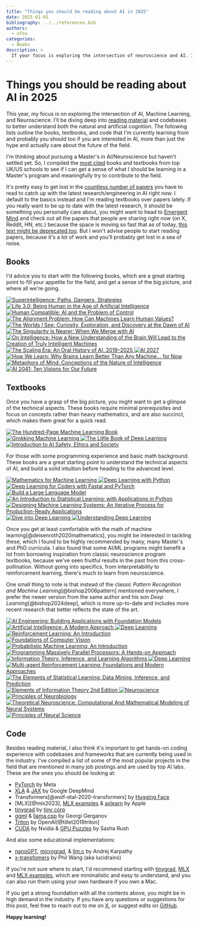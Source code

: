 ```yaml
---
title: "Things you should be reading about AI in 2025"
date: 2025-01-01
bibliography: ../../references.bib
authors:
  - ofou
categories:
  - Books
description: >
  If your focus is exploring the intersection of neuroscience and AI. I'll be diving deep into reading material and codebases to better understand both the natural and artificial cognition. The following lists outline the books, textbooks, and codebases that I'm currently learning and probably you should too if you are interested in AI, more than just the hype.
---
```


# Things you should be reading about AI in 2025

This year, my focus is on exploring the intersection of AI, Machine Learning, and Neuroscience. I'll be diving deep into [reading material](https://www.goodreads.com/user/year_in_books/2025/6440247) and codebases to better understand both the natural and artificial cognition. The following lists outline the books, textbooks, and code that I'm currently learning from and probably you should too if you are interested in AI, more than just the hype and actually care about the future of the field.

<!-- more -->

I'm thinking about pursuing a Master's in AI/Neuroscience but haven't settled yet. So, I compiled the [most cited](https://analytics.opensyllabus.org/singleton/fields?id=15) books and textbooks from top UK/US schools to see if I can get a sense of what I should be learning in a Master's program and meaningfully try to contribute to the field.

It's pretty easy to get lost in the [countless number of papers](https://www.latent.space/p/2025-papers) you have to read to catch up with the latest research/engineering in AI right now. I default to the basics instead and I'm reading textbooks over papers lately. If you really want to be up to date with the latest research, it should be something you personally care about, you might want to head to [Emergent Mind](https://www.emergentmind.com/papers) and check out all the papers that people are sharing right now (on X, Reddit, HN, etc.) because the space is moving so fast that as of today, [this text might be deprecated too](https://x.com/karpathy/status/1935077692258558443). But I won't advise people to start reading papers, because it's a lot of work and you'll probably get lost in a sea of noise.

## Books

I'd advice you to start with the following books, which are a great starting point to fill your appetite for the field, and get a sense of the big picture, and where all we're going.

<div class="book-grid">
    <a href="https://www.goodreads.com/book/show/20527133-superintelligence" target="_blank">
      <img src="https://images-na.ssl-images-amazon.com/images/S/compressed.photo.goodreads.com/books/1400884046i/20527133.jpg" alt="Superintelligence: Paths, Dangers, Strategies" title="Superintelligence: Paths, Dangers, Strategies" />
  </a>
    <a href="https://www.goodreads.com/book/show/34274957-life-3-0" target="_blank">
      <img src="https://images-na.ssl-images-amazon.com/images/S/compressed.photo.goodreads.com/books/1498857371i/34274957.jpg" alt="Life 3.0: Being Human in the Age of Artificial Intelligence" title="Life 3.0: Being Human in the Age of Artificial Intelligence" />
    </a>
      <a href="https://www.goodreads.com/book/show/44767248-human-compatible" target="_blank">
      <img src="https://images-na.ssl-images-amazon.com/images/S/compressed.photo.goodreads.com/books/1561637199i/44767248.jpg" alt="Human Compatible: AI and the Problem of Control" title="Human Compatible: AI and the Problem of Control" />
    </a>
    <a href="https://www.goodreads.com/book/show/50489349-the-alignment-problem" target="_blank">
      <img src="https://images-na.ssl-images-amazon.com/images/S/compressed.photo.goodreads.com/books/1598630749i/50489349.jpg" alt="The Alignment Problem: How Can Machines Learn Human Values?" title="The Alignment Problem: How Can Machines Learn Human Values?" />
    </a>
    <a href="https://www.goodreads.com/book/show/144405196-the-worlds-i-see" target="_blank">
      <img src="https://images-na.ssl-images-amazon.com/images/S/compressed.photo.goodreads.com/books/1682738725i/144405196.jpg" alt="The Worlds I See: Curiosity, Exploration, and Discovery at the Dawn of AI" title="The Worlds I See: Curiosity, Exploration, and Discovery at the Dawn of AI" />
    </a>
    <a href="https://www.goodreads.com/book/show/45024007-the-singularity-is-nearer" target="_blank">
      <img src="https://images-na.ssl-images-amazon.com/images/S/compressed.photo.goodreads.com/books/1711721717i/45024007.jpg" alt="The Singularity Is Nearer: When We Merge with AI" title="The Singularity Is Nearer: When We Merge with AI" />
    </a>
    <a href="https://www.goodreads.com/book/show/27539.On_Intelligence" target="_blank">
      <img src="https://images-na.ssl-images-amazon.com/images/S/compressed.photo.goodreads.com/books/1441230921i/27539.jpg" alt="On Intelligence: How a New Understanding of the Brain Will Lead to the Creation of Truly Intelligent Machines" title="On Intelligence: How a New Understanding of the Brain Will Lead to the Creation of Truly Intelligent Machines" />
    </a>
    <a href="https://www.goodreads.com/book/show/220062738-the-scaling-era?ac=1&from_search=true&qid=Awhxyv8q7y&rank=1" target="_blank">
      <img src="https://images-na.ssl-images-amazon.com/images/S/compressed.photo.goodreads.com/books/1729934727i/220062738.jpg" alt="The Scaling Era: An Oral History of AI, 2019–2025" title="The Scaling Era: An Oral History of AI, 2019–2025" />
    </a>
    <a href="https://www.goodreads.com/book/show/236877599-ai-2027" target="_blank">
      <img src="https://images-na.ssl-images-amazon.com/images/S/compressed.photo.goodreads.com/books/1750365514i/236877599.jpg" alt="AI 2027" title="AI 2027" />
    </a>
  <a href="https://www.goodreads.com/book/show/46064083-how-we-learn" target="_blank">
    <img src="https://images-na.ssl-images-amazon.com/images/S/compressed.photo.goodreads.com/books/1562573168i/46064083.jpg" alt="How We Learn: Why Brains Learn Better Than Any Machine... for Now" title="How We Learn: Why Brains Learn Better Than Any Machine... for Now" />
  </a>
  </a>
  <a href="https://www.goodreads.com/book/show/217562.Metaphors_of_Mind" target="_blank"> 
    <img src="https://images-na.ssl-images-amazon.com/images/S/compressed.photo.goodreads.com/books/1348518020i/217562.jpg" alt="Metaphors of Mind: Conceptions of the Nature of Intelligence" title="Metaphors of Mind: Conceptions of the Nature of Intelligence" />
  </a>
  <a href="https://www.goodreads.com/book/show/56377201-ai-2041" target="_blank">
    <img src="https://images-na.ssl-images-amazon.com/images/S/compressed.photo.goodreads.com/books/1615899279i/56377201.jpg" alt="AI 2041: Ten Visions for Our Future" title="AI 2041: Ten Visions for Our Future" />
  </a>  
</div>

## Textbooks

Once you have a grasp of the big picture, you might want to get a glimpse of the technical aspects. These books require minimal prerequisites and focus on concepts rather than heavy mathematics, and are also succinct, which makes them great for a quick read.

<div class="book-grid">
  <a href="https://www.goodreads.com/book/show/43190851-the-hundred-page-machine-learning-book" target="_blank">
    <img src="https://images-na.ssl-images-amazon.com/images/S/compressed.photo.goodreads.com/books/1546285613i/43190851.jpg" alt="The Hundred-Page Machine Learning Book" title="The Hundred-Page Machine Learning Book" />
  </a>
  <a href="https://www.goodreads.com/book/show/53141537-grokking-machine-learning" target="_blank">
    <img src="https://images-na.ssl-images-amazon.com/images/S/compressed.photo.goodreads.com/books/1637175552i/53141537.jpg" alt="Grokking Machine Learning" title="Grokking Machine Learning" />
  </a>
  <a href="https://www.goodreads.com/book/show/174612914-the-little-book-of-deep-learning" target="_blank">
    <img src="https://images-na.ssl-images-amazon.com/images/S/compressed.photo.goodreads.com/books/1686060481i/174612914.jpg" alt="The Little Book of Deep Learning" title="The Little Book of Deep Learning" />
  </a>
  <a href="https://www.goodreads.com/book/show/216249119-introduction-to-ai-safety-ethics-and-society" target="_blank">
    <img src="https://images-na.ssl-images-amazon.com/images/S/compressed.photo.goodreads.com/books/1732362439i/216249119.jpg" alt="Introduction to AI Safety, Ethics and Society" title="Introduction to AI Safety, Ethics and Society" />
  </a>
</div>

For those with some programming experience and basic math background. These books are a great starting point to understand the technical aspects of AI, and build a solid intuition before heading to the advanced level.

<div class="book-grid">
  <a href="https://www.goodreads.com/book/show/50419441-mathematics-for-machine-learning" target="_blank">
    <img src="https://images-na.ssl-images-amazon.com/images/S/compressed.photo.goodreads.com/books/1572995056l/50041024.jpg" alt="Mathematics for Machine Learning" title="Mathematics for Machine Learning" />
  </a>
  <a href="https://www.goodreads.com/book/show/33986067-deep-learning-with-python" target="_blank">
    <img src="https://images-na.ssl-images-amazon.com/images/S/compressed.photo.goodreads.com/books/1513265126i/33986067.jpg" alt="Deep Learning with Python" title="Deep Learning with Python" />
  </a>
  <a href="https://www.goodreads.com/book/show/50204643-deep-learning-for-coders-with-fastai-and-pytorch" target="_blank">
    <img src="https://images-na.ssl-images-amazon.com/images/S/compressed.photo.goodreads.com/books/1568310839l/50204643.jpg" alt="Deep Learning for Coders with Fastai and PyTorch" title="Deep Learning for Coders with Fastai and PyTorch" />
  </a>
  <a href="https://www.goodreads.com/book/show/218718255-build-a-large-language-model" target="_blank">
    <img src="https://images-na.ssl-images-amazon.com/images/S/compressed.photo.goodreads.com/books/1726192131i/218718255.jpg" alt="Build a Large Language Model" title="Build a Large Language Model" />
  </a>
  <a href="https://www.goodreads.com/book/show/178815107-an-introduction-to-statistical-learning" target="_blank">
    <img src="https://images-na.ssl-images-amazon.com/images/S/compressed.photo.goodreads.com/books/1687777554i/178815107.jpg" alt="An Introduction to Statistical Learning: with Applications in Python" title="An Introduction to Statistical Learning: with Applications in Python" />
  </a>
  <a href="https://www.goodreads.com/book/show/60715378-designing-machine-learning-systems" target="_blank">
    <img src="https://images-na.ssl-images-amazon.com/images/S/compressed.photo.goodreads.com/books/1653945265i/60715378.jpg" alt="Designing Machine Learning Systems: An Iterative Process for Production-Ready Applications" title="Designing Machine Learning Systems: An Iterative Process for Production-Ready Applications" />
  </a>
  <a href="https://www.goodreads.com/book/show/122776185-dive-into-deep-learning?from_search=true&from_srp=true&qid=8Hf1SjBEBC&rank=2" target="_blank">
    <img src="https://images-na.ssl-images-amazon.com/images/S/compressed.photo.goodreads.com/books/1681805605i/122776185.jpg" alt="Dive into Deep Learning" title="Dive into Deep Learning" />
  </a>
  <a href="https://www.goodreads.com/book/show/143240427-understanding-deep-learning" target="_blank">
    <img src="https://images-na.ssl-images-amazon.com/images/S/compressed.photo.goodreads.com/books/1722904177i/143240427.jpg" alt="Understanding Deep Learning" title="Understanding Deep Learning" />
  </a>
</div>

Once you get at least comfortable with the math of machine learning[@deisenroth2020mathematics], you might be interested in tackling these, which I found to be highly recommended by many, many Master's and PhD curricula. I also found that some AI/ML programs might benefit a lot from borrowing inspiration from classic neuroscience program textbooks, because we've seen fruitful results in the past from this cross-pollination. Without going into specifics, from interpretability to reinforcement learning, there's much to learn from neuroscience.

One small thing to note is that instead of the classic _Pattern Recognition and Machine Learning_[@bishop2006pattern] mentioned everywhere, I prefer the newer version from the same author and his son _Deep Learning_[@bishop2024deep], which is more up-to-date and includes more recent research that better reflects the state of the art.

<div class="book-grid">
  <a href="https://www.goodreads.com/book/show/216848047-ai-engineering" target="_blank">
    <img src="https://images-na.ssl-images-amazon.com/images/S/compressed.photo.goodreads.com/books/1733340973i/216848047.jpg" alt="AI Engineering: Building Applications with Foundation Models" title="AI Engineering: Building Applications with Foundation Models" />
  </a>
  <a href="https://www.goodreads.com/book/show/36451668-artificial-intelligence" target="_blank">
    <img src="https://images-na.ssl-images-amazon.com/images/S/compressed.photo.goodreads.com/books/1590496674i/36451668.jpg" alt="Artificial Intelligence: A Modern Approach" title="Artificial Intelligence: A Modern Approach" />
  </a>
  <a href="https://www.goodreads.com/book/show/30422361-deep-learning" target="_blank">
    <img src="https://images-na.ssl-images-amazon.com/images/S/compressed.photo.goodreads.com/books/1478212695i/30422361.jpg" alt="Deep Learning" title="Deep Learning" />
  </a>
  <a href="https://www.goodreads.com/book/show/39813875-reinforcement-learning" target="_blank">
    <img src="https://images-na.ssl-images-amazon.com/images/S/compressed.photo.goodreads.com/books/1534306204i/39813875.jpg" alt="Reinforcement Learning: An Introduction" title="Reinforcement Learning: An Introduction" />
  </a>
  <a href="https://www.goodreads.com/book/show/157976035-foundations-of-computer-vision" target="_blank">
    <img src="https://images-na.ssl-images-amazon.com/images/S/compressed.photo.goodreads.com/books/1750727657i/157976035.jpg" alt="Foundations of Computer Vision" title="Foundations of Computer Vision" />
  </a>
  <a href="https://www.goodreads.com/book/show/58064710-probabilistic-machine-learning" target="_blank">
    <img src="https://images-na.ssl-images-amazon.com/images/S/compressed.photo.goodreads.com/books/1631506276i/58064710.jpg" alt="Probabilistic Machine Learning: An Introduction" title="Probabilistic Machine Learning: An Introduction" />
  </a>
  <a href="https://www.goodreads.com/book/show/59856387-programming-massively-parallel-processors" target="_blank">
    <img src="https://images-na.ssl-images-amazon.com/images/S/compressed.photo.goodreads.com/books/1640549172i/59856387.jpg" alt="Programming Massively Parallel Processors: A Hands-on Approach" title="Programming Massively Parallel Processors: A Hands-on Approach" />
  </a>
  <a href="https://www.goodreads.com/book/show/201357.Information_Theory_Inference_and_Learning_Algorithms" target="_blank">
    <img src="https://images-na.ssl-images-amazon.com/images/S/compressed.photo.goodreads.com/books/1386924751i/201357.jpg" alt="Information Theory, Inference, and Learning Algorithms" title="Information Theory, Inference, and Learning Algorithms" />
  </a>
  <a href="https://www.goodreads.com/book/show/198282489-deep-learning?from_search=true&from_srp=true&qid=2yJsMwKjwM&rank=1" target="_blank">
    <img src="https://images-na.ssl-images-amazon.com/images/S/compressed.photo.goodreads.com/books/1719110666i/198282489.jpg" alt="Deep Learning" title="Deep Learning" />
  </a>
    <a href="https://www.goodreads.com/book/show/210099696-multi-agent-reinforcement-learning" target="_blank">
    <img src="https://images-na.ssl-images-amazon.com/images/S/compressed.photo.goodreads.com/books/1750368479i/210099696.jpg" alt="Multi-agent Reinforcement Learning: Foundations and Modern Approaches" title="Multi-agent Reinforcement Learning: Foundations and Modern Approaches" />
  </a>
  <a href="https://www.goodreads.com/book/show/4094864-the-elements-of-statistical-learning" target="_blank">
    <img src="https://images-na.ssl-images-amazon.com/images/S/compressed.photo.goodreads.com/books/1348887481i/4094864.jpg" alt="The Elements of Statistical Learning: Data Mining, Inference, and Prediction" title="The Elements of Statistical Learning: Data Mining, Inference, and Prediction" />
  </a>

  <a href="https://www.goodreads.com/book/show/433439.Elements_of_Information_Theory_2nd_Edition?ref=nav_sb_ss_1_30" target="_blank">
    <img src="https://images-na.ssl-images-amazon.com/images/S/compressed.photo.goodreads.com/books/1388256379i/433439.jpg" alt="Elements of Information Theory 2nd Edition" title="Elements of Information Theory" />
  </a>
  <a href="https://www.goodreads.com/book/show/16190424-neuroscience" target="_blank">
    <img src="https://images-na.ssl-images-amazon.com/images/S/compressed.photo.goodreads.com/books/1418788308i/16190424.jpg" alt="Neuroscience" title="Neuroscience" />
  </a>
  <a href="https://www.goodreads.com/book/show/52620593-principles-of-neurobiology" target="_blank">
    <img src="https://images-na.ssl-images-amazon.com/images/S/compressed.photo.goodreads.com/books/1625597338i/52620593.jpg" alt="Principles of Neurobiology" title="Principles of Neurobiology" />
  </a>
  <a href="https://www.goodreads.com/book/show/170015.Theoretical_Neuroscience" target="_blank">
    <img src="https://images-na.ssl-images-amazon.com/images/S/compressed.photo.goodreads.com/books/1347629295i/170015.jpg" alt="Theoretical Neuroscience: Computational And Mathematical Modeling of Neural Systems" title="Theoretical Neuroscience: Computational And Mathematical Modeling of Neural Systems" />
  </a>
  <a href="https://www.goodreads.com/book/show/57397549-principles-of-neural-science" target="_blank">
    <img src="https://images-na.ssl-images-amazon.com/images/S/compressed.photo.goodreads.com/books/1615653202i/57397549.jpg" alt="Principles of Neural Science" title="Principles of Neural Science" />
  </a>
</div>

## Code

Besides reading material, I also think it's important to get hands-on coding experience with codebases and frameworks that are currently being used in the industry. I've compiled a list of some of the most popular projects in the field that are mentioned in many job postings and are used by top AI labs. These are the ones you should be looking at:

- [PyTorch] by Meta
- [XLA] & [JAX] by Google DeepMind
- Transformers[@wolf-etal-2020-transformers] by [Hugging Face]
- [MLX][@mlx2023], [MLX examples] & [axlearn] by Apple
- [tinygrad] by [tiny corp]
- [ggml] & [llama.cpp] by Georgi Gerganov
- [Triton] by OpenAI[@tillet2019triton]
- [CUDA] by Nvidia & [GPU Puzzles] by Sasha Rush

And also some educational implementations:

- [nanoGPT], [micrograd], & [llm.c] by Andrej Karpathy
- [x-transfomers] by Phil Wang (aka lucidrains)

If you're not sure where to start, I'd recommend starting with [tinygrad], [MLX] and [MLX examples], which are minimalistic and easy to understand, and you can also run them using your own hardware if you own a Mac.

If you get a strong foundation with all the contents above, you might be in high demand in the industry. If you have any questions or suggestions for this post, feel free to reach out to me on [X](https://x.com/ofou), or suggest edits on [GitHub](https://github.com/ofou/ofou.github.io/blob/main/src/blog/posts/learning-in-2025.md).

**Happy learning!**

[tinygrad]: https://github.com/tinygrad/tinygrad
[ggml]: https://github.com/ggerganov/ggml
[Python]: https://github.com/python/cpython
[PyTorch]: https://github.com/pytorch/pytorch
[JAX]: https://github.com/jax-ml/jax
[XLA]: https://github.com/pytorch/xla
[Triton]: https://github.com/triton-lang/triton
[CUDA]: https://github.com/NVIDIA/cuda-samples
[GPU Puzzles]: https://github.com/srush/GPU-Puzzles
[MLX]: https://github.com/ml-explore/mlx
[MLX examples]: https://github.com/ml-explore/mlx-examples
[axlearn]: https://github.com/apple/axlearn
[nanoGPT]: https://github.com/karpathy/nanoGPT
[micrograd]: https://github.com/karpathy/micrograd
[llm.c]: https://github.com/karpathy/llm.c
[llama.cpp]: https://github.com/ggerganov/llama.cpp
[tiny corp]: https://tinygrad.org
[Hugging Face]: https://github.com/huggingface
[x-transfomers]: https://github.com/lucidrains/x-transformers
